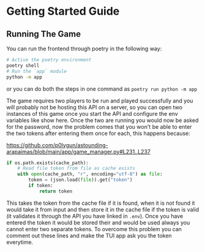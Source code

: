 # Getting Started Guide

## Running The Game

You can run the frontend through poetry in the following way:
```bash
# Active the poetry environment
poetry shell
# Run the `app` module
python -m app
```
or you can do both the steps in one command as `poetry run python -m app`

The game requires two players to be run and played successfully and you will 
probably not be hosting this API on a server, so you can open two instances of 
this game once you start the API and configure the env variables like show here. 
Once the two are running you would now be asked for the password, now the 
problem comes that you won't be able to enter the two tokens after entering them
once for each, this happens because:

https://github.com/p0lygun/astounding-arapaimas/blob/main/app/game_manager.py#L231..L237

```py
if os.path.exists(cache_path):
    # Read file token from file as cache exists
    with open(cache_path, "r", encoding="utf-8") as file:
        token = (json.load(file)).get("token")
        if token:
            return token
```
This takes the token from the cache file if it is found, when it is not found
it would take it from input and then store it in the cache file if the token
is valid (it validates it through the API you have linked in `.env`). Once you 
have entered the token it would be stored their and would be used always you cannot
enter two separate tokens. To overcome this problem you can comment out these
lines and make the TUI app ask you the token everytime.
